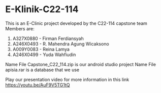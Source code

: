 # E-Klinik-C22-114
This is an E-Clinic project developed by the C22-114 capstone team
Members are:
1.	A327X0880 - Firman Ferdiansyah
2.	A246X0493 - R. Mahendra Agung Wicaksono
3.	A009Y0083 - Reina Lamya
4.	A246X0499 - Yuda Wahfiudin

 Name File Capstone_C22_114.zip is our android studio project
 Name File apisia.rar is a database that we use

Play our presentation video for more information in this link https://youtu.be/AuF9V5TG1tQ
